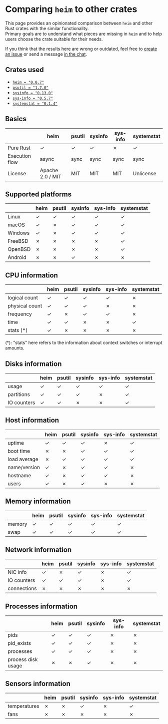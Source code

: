 # Comparing `heim` to other crates

This page provides an opinionated comparison between `heim` and
other Rust crates with the similar functionality.\
Primary goals are to understand what pieces are missing in `heim`
and to help users choose the crate suitable for their needs.

If you think that the results here are wrong or outdated,
feel free to [create an issue](https://github.com/heim-rs/heim/issues/new)
or send a message [in the chat](https://gitter.im/heim-rs/heim).

## Crates used

* [`heim = "0.0.7"`](https://crates.io/crates/heim)
* [`psutil = "1.7.0"`](https://crates.io/crates/psutil)
* [`sysinfo = "0.13.0"`](https://crates.io/crates/sysinfo)
* [`sys-info = "0.5.7"`](https://crates.io/crates/sys-info)
* [`systemstat = "0.1.4"`](https://crates.io/crates/systemstat)

## Basics

|                | heim             | psutil | sysinfo | sys-info | systemstat |
|----------------|------------------|--------|---------|----------|------------|
| Pure Rust      | ✓                | ✓      | ✓       | ✗        | ✓          |
| Execution flow | async            | sync   | sync    | sync     | sync       |
| License        | Apache 2.0 / MIT | MIT    | MIT     | MIT      | Unlicense  |

## Supported platforms

|            | heim     | psutil | sysinfo | sys-info | systemstat |
|------------|----------|--------|---------|----------|------------|
| Linux      | ✓        | ✓      | ✓       | ✓        | ✓          |
| macOS      | ✓        | ✗      | ✓       | ✓        | ✓          |
| Windows    | ✓        | ✗      | ✓       | ✓        | ✓          |
| FreeBSD    | ✗        | ✗      | ✗       | ✗        | ✓          |
| OpenBSD    | ✗        | ✗      | ✗       | ✗        | ✓          |
| Android    | ✗        | ✗      | ✓       | ✗        | ✗          |

## CPU information

|                | heim     | psutil | sysinfo | sys-info | systemstat |
|----------------|----------|--------|---------|----------|------------|
| logical count  | ✓        | ✓      | ✓       | ✓        | ✗          |
| physical count | ✓        | ✓      | ✓       | ✗        | ✗          |
| frequency      | ✓        | ✗      | ✓       | ✓        | ✗          |
| time           | ✓        | ✓      | ✗       | ✗        | ✓          |
| stats (*)      | ✓        | ✗      | ✗       | ✗        | ✗          |

(*): "stats" here refers to the information about context switches or interrupt
amounts.

## Disks information

|                | heim     | psutil | sysinfo | sys-info | systemstat |
|----------------|----------|--------|---------|----------|------------|
| usage          | ✓        | ✓      | ✓       | ✓        | ✓          |
| partitions     | ✓        | ✓      | ✓       | ✗        | ✓          |
| IO counters    | ✓        | ✓      | ✗       | ✗        | ✓          |

## Host information

|                  | heim     | psutil | sysinfo | sys-info | systemstat |
|------------------|----------|--------|---------|----------|------------|
| uptime           | ✓        | ✓      | ✓       | ✗        | ✓          |
| boot time        | ✗        | ✗      | ✓       | ✓        | ✓          |
| load average     | ✗        | ✓      | ✓       | ✓        | ✓          |
| name/version     | ✓        | ✗      | ✓       | ✓        | ✗          |
| hostname         | ✓        | ✗      | ✓       | ✓        | ✗          |
| users            | ✓        | ✗      | ✓       | ✗        | ✗          |

## Memory information

|         | heim     | psutil | sysinfo | sys-info | systemstat |
|---------|----------|--------|---------|----------|------------|
| memory  | ✓        | ✓      | ✓       | ✓        | ✓          |
| swap    | ✓        | ✓      | ✓       | ✓        | ✓          |

## Network information

|             | heim     | psutil | sysinfo | sys-info | systemstat |
|-------------|----------|--------|---------|----------|------------|
| NIC info    | ✓        | ✗      | ✓       | ✗        | ✓          |
| IO counters | ✓        | ✓      | ✓       | ✗        | ✓          |
| connections | ✗        | ✗      | ✗       | ✗        | ✗          |

## Processes information

|                      | heim     | psutil | sysinfo | sys-info | systemstat |
|----------------------|----------|--------|---------|----------|------------|
| pids                 | ✓        | ✓      | ✓       | ✗        | ✗          |
| pid_exists           | ✓        | ✓      | ✓       | ✗        | ✗          |
| processes            | ✓        | ✓      | ✓       | ✗        | ✗          |
| process disk usage   | ✗        | ✗      | ✓       | ✗        | ✗          |

## Sensors information

|              | heim     | psutil | sysinfo | sys-info | systemstat |
|--------------|----------|--------|---------|----------|------------|
| temperatures | ✗        | ✗      | ✓       | ✗        | ✓          |
| fans         | ✗        | ✗      | ✗       | ✗        | ✗          |

